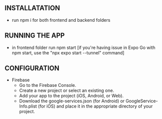 ## INSTALLATATION
- run npm i for both frontend and backend folders

## RUNNING THE APP
- in frontend folder run npm start [if you're having issue in Expo Go with npm start, use the "npx expo start --tunnel" command]

## CONFIGURATION
- Firebase
    - Go to the Firebase Console.
    - Create a new project or select an existing one.
    - Add your app to the project (iOS, Android, or Web).
    - Download the google-services.json (for Android) or GoogleService-Info.plist (for iOS) and place it in the appropriate directory of your project.

